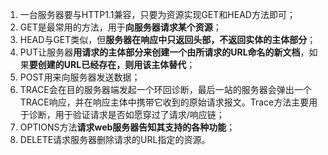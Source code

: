1. 一台服务器要与HTTP1.1兼容，只要为资源实现GET和HEAD方法即可；
2. GET是最常用的方法，用于**向服务器请求某个资源**；
3. HEAD与GET类似，但**服务器在响应中只返回头部，不返回实体的主体部分**；
4. PUT让服务器**用请求的主体部分来创建一个由所请求的URL命名的新文档**，如果**要创建的URL已经存在，则用该主体替代**；
5. POST用来向服务器发送数据；
6. TRACE会在目的服务器端发起一个环回诊断，最后一站的服务器会弹出一个TRACE响应，并在响应主体中携带它收到的原始请求报文。Trace方法主要用于诊断，用于验证请求是否如愿穿过了请求/响应链；
7. OPTIONS方法**请求web服务器告知其支持的各种功能**；
8. DELETE请求服务器删除请求的URL指定的资源。